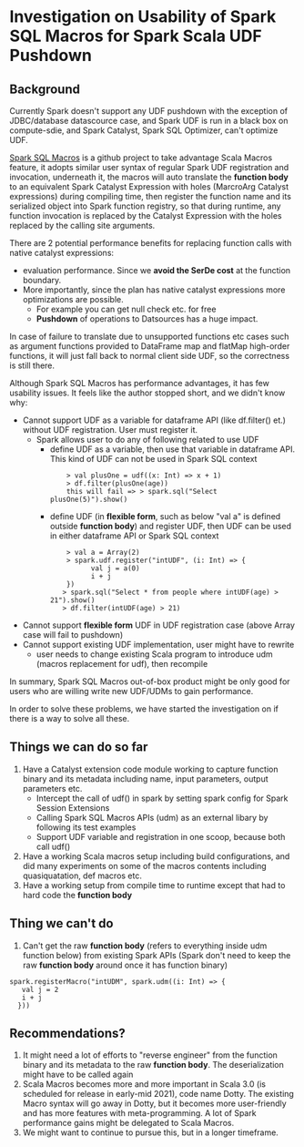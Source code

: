 # Investigation on Usability of Spark SQL Macros for Spark Scala UDF Pushdown   

## Background
Currently Spark doesn't support any UDF pushdown with the exception of JDBC/database datascource case, and Spark UDF is run in a black box on compute-sdie,
and Spark Catalyst, Spark SQL Optimizer, can't optimize UDF.  

[Spark SQL Macros](https://github.com/hbutani/spark-sql-macros) is a github project to take advantage Scala Macros feature, it adopts similar user syntax of regular Spark UDF registration and invocation, underneath it, the macros will auto translate the **function body** to an equivalent Spark Catalyst Expression with holes (MarcroArg Catalyst expressions) during compiling time, then register the function name and its serialized object into Spark function registry, so that during runtime, any function invocation is replaced by the Catalyst Expression with the holes replaced by the calling site arguments.  

There are 2 potential performance benefits for replacing function calls with native catalyst expressions:
- evaluation performance. Since we **avoid the SerDe cost** at the function boundary.
- More importantly, since the plan has native catalyst expressions more optimizations are possible.
  - For example you can get null check etc. for free
  - **Pushdown** of operations to Datsources has a huge impact. 

In case of failure to translate due to unsupported functions etc cases such as argument functions provided to DataFrame map and flatMap high-order functions, it will just fall back 
to normal client side UDF, so the correctness is still there. 

Although Spark SQL Macros has performance advantages, it has few usability issues. It feels like the author stopped short, and we didn't know why:
- Cannot support UDF as a variable for dataframe API (like df.filter() et.) without UDF registration. User must register it.
  - Spark allows user to do any of following related to use UDF
      - define UDF as a variable, then use that variable in dataframe API. This kind of UDF can not be used in Spark SQL context
        ```shell
            > val plusOne = udf((x: Int) => x + 1)
            > df.filter(plusOne(age))
            this will fail => > spark.sql("Select plusOne(5)").show()              
        ```
      - define UDF (in **flexible form**, such as below "val a" is defined outside **function body**) and register UDF, then UDF can be used in either dataframe API or Spark SQL context
        ```shell
            > val a = Array(2)
            > spark.udf.register("intUDF", (i: Int) => {
                  val j = a(0)
                  i + j
            })
           > spark.sql("Select * from people where intUDF(age) > 21").show()
           > df.filter(intUDF(age) > 21)    
        ```
- Cannot support **flexible form** UDF in UDF registration case (above Array case will fail to pushdown)
- Cannot support existing UDF implementation, user might have to rewrite
  - user needs to change existing Scala program to introduce udm (macros replacement for udf), then recompile
    
In summary, Spark SQL Macros out-of-box product might be only good for users who are willing write new UDF/UDMs to gain performance. 

In order to solve these problems, we have started the investigation on if there is a way to solve all these. 

## Things we can do so far
1. Have a Catalyst extension code module working to capture function binary and its metadata including name, input parameters, output parameters etc.
   - Intercept the call of udf() in spark by setting spark config for Spark Session Extensions
   - Calling Spark SQL Macros APIs (udm) as an external libary by following its test examples
   - Support UDF variable and registration in one scoop, because both call udf()   
2. Have a working Scala macros setup including build configurations, and did many experiments on some of the macros contents including quasiquatation, def macros etc.
3. Have a working setup from compile time to runtime except that had to hard code the **function body**

## Thing we can't do
1. Can't get the raw **function body** (refers to everything inside udm function below) from existing Spark APIs (Spark don't need to keep the raw **function body** around once it has function binary)
```shell
spark.registerMacro("intUDM", spark.udm((i: Int) => {
   val j = 2
   i + j
  }))
```
## Recommendations? 
1. It might need a lot of efforts to "reverse engineer" from the function binary and its metadata to the raw **function body**. The deserialization might have to be called again
2. Scala Macros becomes more and more important in Scala 3.0 (is scheduled for release in early-mid 2021), code name Dotty. The existing Macro syntax will go away in Dotty,
but it becomes more user-friendly and has more features with meta-programming. A lot of Spark performance gains might be delegated to Scala Macros.
3. We might want to continue to pursue this, but in a longer timeframe.
